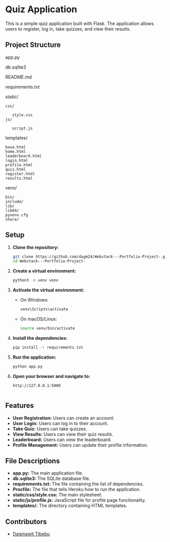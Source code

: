 # Quiz Application

This is a simple quiz application built with Flask. The application allows users to register, log in, take quizzes, and view their results.

## Project Structure

app.py

db.sqlite3

README.md

requirements.txt

static/ 
    
    css/

       style.css 
    js/

       script.js 

templates/ 
   
    base.html 
    home.html 
    leaderboard.html 
    login.html 
    profile.html 
    quiz.html 
    register.html 
    results.html 
venv/ 

    bin/ 
    include/ 
    lib/ 
    lib64/ 
    pyvenv.cfg 
    share/

## Setup

1. **Clone the repository:**

    ```sh
    git clone https://github.com/dagm24/Webstack---Portfolio-Project-.git
    cd Webstack---Portfolio-Project-
    ```

2. **Create a virtual environment:**

    ```sh
    python3 -m venv venv
    ```

3. **Activate the virtual environment:**

    - On Windows:

        ```sh
        venv\Scripts\activate
        ```

    - On macOS/Linux:

        ```sh
        source venv/bin/activate
        ```

4. **Install the dependencies:**

    ```sh
    pip install -r requirements.txt
    ```

5. **Run the application:**

    ```sh
    python app.py
    ```

6. **Open your browser and navigate to:**

    ```
    http://127.0.0.1:5000
    ```

    ```

## Features

- **User Registration:** Users can create an account.
- **User Login:** Users can log in to their account.
- **Take Quiz:** Users can take quizzes.
- **View Results:** Users can view their quiz results.
- **Leaderboard:** Users can view the leaderboard.
- **Profile Management:** Users can update their profile information.

## File Descriptions

- **app.py:** The main application file.
- **db.sqlite3:** The SQLite database file.
- **requirements.txt:** The file containing the list of dependencies.
- **Procfile:** The file that tells Heroku how to run the application.
- **static/css/style.css:** The main stylesheet.
- **static/js/profile.js:** JavaScript file for profile page functionality.
- **templates/:** The directory containing HTML templates.


## Contributors

- [Dagmawit Tibebu](tibebudag07@gmail.com)